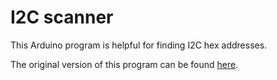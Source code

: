 # I2C scanner

This Arduino program is helpful for finding I2C hex addresses.

The original version of this program can be found [here](https://playground.arduino.cc/Main/sourceblock_1/index.txt?action=sourceblock).

